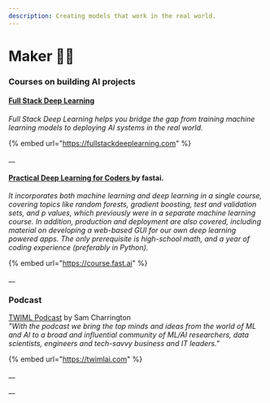 ```yaml
---
description: Creating models that work in the real world.
---
```


# Maker 👩‍🏭

### Courses on building AI projects

#### [Full Stack Deep Learning](https://course.fullstackdeeplearning.com/)

_Full Stack Deep Learning helps you bridge the gap from training machine learning models to deploying AI systems in the real world._

{% embed url="https://fullstackdeeplearning.com" %}

\_\_

#### [Practical Deep Learning for Coders ](https://course.fast.ai/)by fastai.

_It incorporates both machine learning and deep learning in a single course, covering topics like random forests, gradient boosting, test and validation sets, and p values, which previously were in a separate machine learning course. In addition, production and deployment are also covered, including material on developing a web-based GUI for our own deep learning powered apps. The only prerequisite is high-school math, and a year of coding experience \(preferably in Python\)._

{% embed url="https://course.fast.ai" %}

\_\_

### Podcast

[TWIML Podcast](https://twimlai.com/shows/) by Sam Charrington  
_"With the podcast we bring the top minds and ideas from the world of ML and AI to a broad and influential community of ML/AI researchers, data scientists, engineers and tech-savvy business and IT leaders."_

{% embed url="https://twimlai.com" %}

\_\_

\_\_

